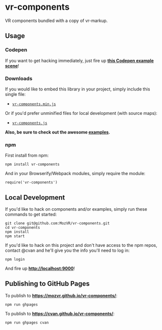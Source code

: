 # vr-components

VR components bundled with a copy of vr-markup.


## Usage

### Codepen

If you want to get hacking immediately, just fire up [__this Codepen example scene__](http://codepen.io/mozvr/pen/zvqGqO/left/?editors=100)!

### Downloads

If you would like to embed this library in your project, simply include this single file:

* [`vr-components.min.js`](https://mozvr.github.io/vr-components/dist/vr-components.min.js)

Or if you'd prefer unminified files for local development (with source maps):

* [`vr-components.js`](https://mozvr.github.io/vr-components/dist/vr-components.js)

__Also, be sure to check out the awesome [examples](https://mozvr.github.io/vr-components/examples/).__

### npm

First install from npm:

    npm install vr-components

And in your Browserify/Webpack modules, simply require the module:

    require('vr-components')


## Local Development

If you'd like to hack on components and/or examples, simply run these commands to get started:

    git clone git@github.com:MozVR/vr-components.git
    cd vr-components
    npm install
    npm start

If you'd like to hack on this project and don't have access to the npm repos, contact @cvan and he'll give you the info you'll need to log in:

    npm login

And fire up __[http://localhost:9000](http://localhost:9000)__!


## Publishing to GitHub Pages

To publish to __https://mozvr.github.io/vr-components/__:

    npm run ghpages

To publish to __https://cvan.github.io/vr-components/__:

    npm run ghpages cvan
